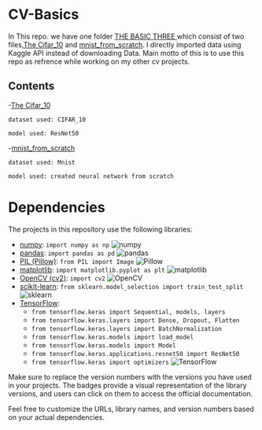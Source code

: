 # CV-Basics

In This repo. we have one folder [THE BASIC THREE ](THE%20BASIC%20THREE/) which consist of two files,[The Cifar_10](THE%20BASIC%20THREE/Cifar_10.ipynb) and [mnist_from_scratch](THE%20BASIC%20THREE/mnist_from_scratch_.ipynb). I directly imported  data using Kaggle API instead of downloading Data. Main motto of this is to use this repo as refrence while working on my other cv projects. 

## Contents

-[The Cifar_10](THE%20BASIC%20THREE/Cifar_10.ipynb)
   
    dataset used: CIFAR_10
    
    model used: ResNet50
    
-[mnist_from_scratch](THE%20BASIC%20THREE/mnist_from_scratch_.ipynb)
    
    dataset used: Mnist
    
    model used: created neural network from scratch

    
# Dependencies

The projects in this repository use the following libraries:

- [numpy](https://numpy.org/): `import numpy as np` ![numpy](https://img.shields.io/badge/numpy-v1.21.2-blue)
- [pandas](https://pandas.pydata.org/): `import pandas as pd` ![pandas](https://img.shields.io/badge/pandas-v1.3.3-blue)
- [PIL (Pillow)](https://pillow.readthedocs.io/): `from PIL import Image` ![Pillow](https://img.shields.io/badge/Pillow-v8.4.0-blue)
- [matplotlib](https://matplotlib.org/): `import matplotlib.pyplot as plt` ![matplotlib](https://img.shields.io/badge/matplotlib-v3.4.3-blue)
- [OpenCV (cv2)](https://opencv.org/): `import cv2` ![OpenCV](https://img.shields.io/badge/OpenCV-v4.5.3-blue)
- [scikit-learn](https://scikit-learn.org/stable/): `from sklearn.model_selection import train_test_split` ![sklearn](https://img.shields.io/badge/scikit--learn-v0.24.2-blue)
- [TensorFlow](https://www.tensorflow.org/): 
  - `from tensorflow.keras import Sequential, models, layers`
  - `from tensorflow.keras.layers import Dense, Dropout, Flatten`
  - `from tensorflow.keras.layers import BatchNormalization`
  - `from tensorflow.keras.models import load_model`
  - `from tensorflow.keras.models import Model`
  - `from tensorflow.keras.applications.resnet50 import ResNet50`
  - `from tensorflow.keras import optimizers` 
  ![TensorFlow](https://img.shields.io/badge/TensorFlow-v2.7.0-blue)

Make sure to replace the version numbers with the versions you have used in your projects. The badges provide a visual representation of the library versions, and users can click on them to access the official documentation.

Feel free to customize the URLs, library names, and version numbers based on your actual dependencies.

